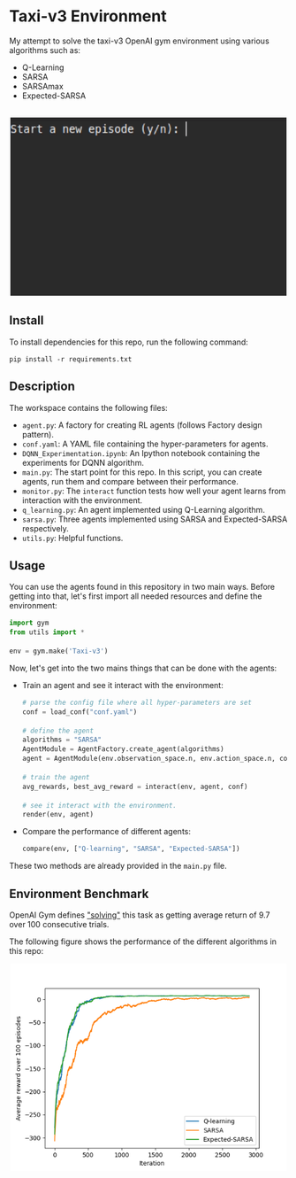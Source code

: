 # Taxi-v3 Environment
My attempt to solve the taxi-v3 OpenAI gym environment using various algorithms
such as:

- Q-Learning
- SARSA
- SARSAmax
- Expected-SARSA

<br>
<div align="Center">
    <img src="./assets/demo.gif" width=500>
</div>

## Install

To install dependencies for this repo, run the following command:

```
pip install -r requirements.txt
```

## Description

The workspace contains the following files:

- `agent.py`: A factory for creating RL agents (follows Factory design pattern).
- `conf.yaml`: A YAML file containing the hyper-parameters for agents.
- `DQNN_Experimentation.ipynb`: An Ipython notebook containing the experiments for DQNN algorithm.
- `main.py`: The start point for this repo. In this script, you can create agents, run them and compare between their performance.
- `monitor.py`: The `interact` function tests how well your agent learns from interaction with the environment.
- `q_learning.py`: An agent implemented using Q-Learning algorithm.
- `sarsa.py`: Three agents implemented using SARSA and Expected-SARSA respectively.
- `utils.py`: Helpful functions.


## Usage

You can use the agents found in this repository in two main ways. Before getting into that, let's first import all needed resources and define the environment:

```python
import gym
from utils import *

env = gym.make('Taxi-v3')
```

Now, let's get into the two mains things that can be done with the agents:
- Train an agent and see it interact with the environment:
    ```python
    # parse the config file where all hyper-parameters are set
    conf = load_conf("conf.yaml")

    # define the agent
    algorithms = "SARSA"
    AgentModule = AgentFactory.create_agent(algorithms)
    agent = AgentModule(env.observation_space.n, env.action_space.n, conf)
    
    # train the agent
    avg_rewards, best_avg_reward = interact(env, agent, conf)

    # see it interact with the environment.
    render(env, agent)
    ```

- Compare the performance of different agents:
    ```python
    compare(env, ["Q-learning", "SARSA", "Expected-SARSA"])
    ```

These two methods are already provided in the `main.py` file.

## Environment Benchmark

OpenAI Gym defines ["solving"](https://gym.openai.com/envs/Taxi-v3/) this task as getting average return of 9.7 over 100 consecutive trials.

The following figure shows the performance of the different algorithms in this repo:

<div align="Center">
    <img src="./assets/Figure_1.png" width=500>
</div>